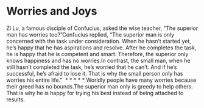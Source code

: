 # Worries and Joys

Zi Lu, a famous disciple of Confucius, asked the wise teacher, “The superior man has worries too?”Confucius replied, “The superior man is only concerned with the task under consideration. When he hasn’t started yet, he’s happy that he has aspirations and resolve. After he completes the task, he is happy that he is competent and smart. Therefore, the superior only knows happiness and has no worries.​In contrast, the small man, when he still hasn’t completed the task, he’s worried that he can’t. And if he’s successful, he’s afraid to lose it. That is why the small person only has worries his entire life.”       * * * * * Worldly people have many worries because their greed has no bounds.​The superior man only is greedy to help others. That is why he is happy for trying his best instead of being attached to results.
